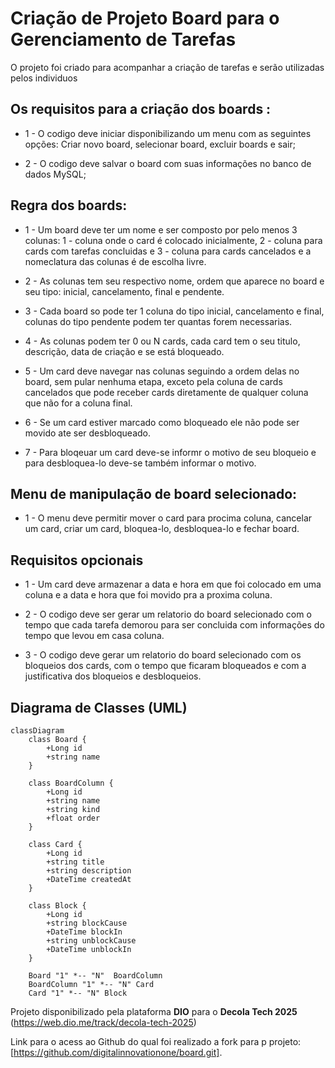
# Criação de Projeto Board para o Gerenciamento de Tarefas

O projeto foi criado para acompanhar a criação de tarefas e serão utilizadas pelos individuos 

## Os requisitos para a criação dos boards :

- 1 - O codigo deve iniciar disponibilizando um menu com as seguintes opções: Criar novo board, selecionar board, excluir boards e sair;

- 2 - O codigo deve salvar o board com suas informações no banco de dados MySQL;

## Regra dos boards:

- 1 -  Um board deve ter um nome e ser composto por pelo menos 3 colunas: 1 - coluna onde o card é colocado inicialmente, 2 - coluna para cards com tarefas concluidas e 3 - coluna para cards cancelados e a nomeclatura das colunas é de escolha livre.

- 2 - As colunas tem seu respectivo nome, ordem que aparece no board e seu tipo: inicial, cancelamento, final e pendente.

- 3 - Cada board so pode ter 1 coluna do tipo inicial, cancelamento e final, colunas do tipo pendente podem ter quantas forem necessarias.

- 4 - As colunas podem ter 0 ou N cards, cada card tem o seu titulo, descrição, data de criação e se está bloqueado.

- 5 - Um card deve navegar nas colunas seguindo a ordem delas no board, sem pular nenhuma etapa, exceto pela coluna de cards cancelados que pode receber cards diretamente de qualquer coluna que não for a coluna final.

- 6 - Se um card estiver marcado como bloqueado ele não pode ser movido ate ser desbloqueado.

- 7 - Para bloqeuar um card deve-se informr o motivo de seu bloqueio e para desbloquea-lo deve-se também informar o motivo.


## Menu de manipulação de board selecionado:

- 1 - O menu deve permitir mover o card para procima coluna, cancelar um card, criar um card, bloquea-lo, desbloquea-lo e fechar board.

## Requisitos opcionais 

- 1 - Um card deve armazenar a data e hora em que foi colocado em uma coluna e a data e hora que foi movido pra a proxima coluna.

- 2 - O codigo deve ser gerar um relatorio do board selecionado com o tempo que cada tarefa demorou para ser concluida com informações do tempo que levou em casa coluna.

- 3 - O codigo deve gerar um relatorio do board selecionado com os bloqueios dos cards, com o tempo que ficaram bloqueados e com a justificativa dos bloqueios e desbloqueios.

## Diagrama de Classes (UML)

```mermaid
classDiagram
    class Board {
        +Long id
        +string name
    }

    class BoardColumn {
        +Long id
        +string name
        +string kind
        +float order
    }

    class Card {
        +Long id
        +string title
        +string description
        +DateTime createdAt
    }

    class Block {
        +Long id
        +string blockCause
        +DateTime blockIn
        +string unblockCause
        +DateTime unblockIn
    }

    Board "1" *-- "N"  BoardColumn 
    BoardColumn "1" *-- "N" Card
    Card "1" *-- "N" Block
```
Projeto disponibilizado pela plataforma **DIO** para o **Decola Tech 2025** (https://web.dio.me/track/decola-tech-2025)

Link para o acess ao Github do qual foi realizado a fork para p projeto: [https://github.com/digitalinnovationone/board.git].
